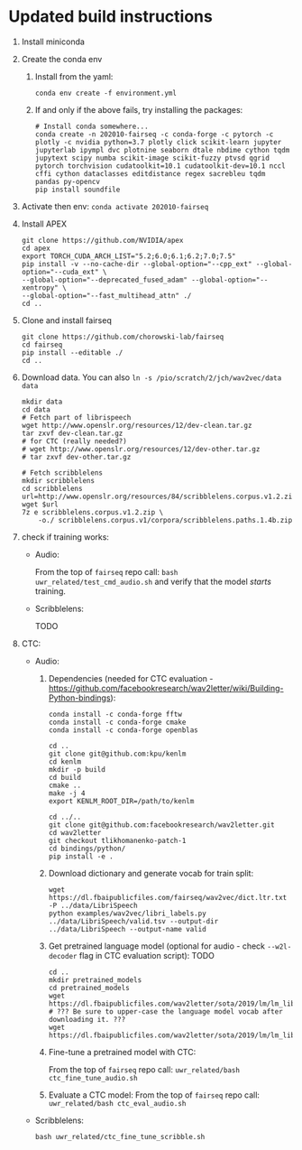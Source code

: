 # Updated build instructions

1. Install miniconda

2. Create the conda env
    1. Install from the yaml:
        ```
        conda env create -f environment.yml
        ```
    2. If and only if the above fails, try installing the packages:
        ```
        # Install conda somewhere...
        conda create -n 202010-fairseq -c conda-forge -c pytorch -c plotly -c nvidia python=3.7 plotly click scikit-learn jupyter jupyterlab ipympl dvc plotnine seaborn dtale nbdime cython tqdm jupytext scipy numba scikit-image scikit-fuzzy ptvsd qgrid pytorch torchvision cudatoolkit=10.1 cudatoolkit-dev=10.1 nccl cffi cython dataclasses editdistance regex sacrebleu tqdm pandas py-opencv
        pip install soundfile
        ```

3. Activate then env: `conda activate 202010-fairseq`
    
4. Install APEX
    ```
    git clone https://github.com/NVIDIA/apex
    cd apex
    export TORCH_CUDA_ARCH_LIST="5.2;6.0;6.1;6.2;7.0;7.5"
    pip install -v --no-cache-dir --global-option="--cpp_ext" --global-option="--cuda_ext" \
    --global-option="--deprecated_fused_adam" --global-option="--xentropy" \
    --global-option="--fast_multihead_attn" ./
    cd ..
    ```

5. Clone and install fairseq
    ```
    git clone https://github.com/chorowski-lab/fairseq
    cd fairseq
    pip install --editable ./
    cd ..
    ```

6. Download data. You can also `ln -s /pio/scratch/2/jch/wav2vec/data data`
    ```
    mkdir data
    cd data
    # Fetch part of librispeech
    wget http://www.openslr.org/resources/12/dev-clean.tar.gz
    tar zxvf dev-clean.tar.gz 
    # for CTC (really needed?)
    # wget http://www.openslr.org/resources/12/dev-other.tar.gz
    # tar zxvf dev-other.tar.gz 

    # Fetch scribblelens
    mkdir scribblelens
    cd scribblelens
    url=http://www.openslr.org/resources/84/scribblelens.corpus.v1.2.zip
    wget $url
    7z e scribblelens.corpus.v1.2.zip \
        -o./ scribblelens.corpus.v1/corpora/scribblelens.paths.1.4b.zip
    ```

7. check if training works:
    - Audio:

        From the top of `fairseq` repo call: `bash uwr_related/test_cmd_audio.sh` and verify that the model _starts_ training.
    
    - Scribblelens:
        
        TODO

8. CTC:
    - Audio:
        1. Dependencies (needed for CTC evaluation - https://github.com/facebookresearch/wav2letter/wiki/Building-Python-bindings):

            ```
            conda install -c conda-forge fftw
            conda install -c conda-forge cmake
            conda install -c conda-forge openblas

            cd ..
            git clone git@github.com:kpu/kenlm
            cd kenlm
            mkdir -p build
            cd build
            cmake ..
            make -j 4
            export KENLM_ROOT_DIR=/path/to/kenlm

            cd ../..
            git clone git@github.com:facebookresearch/wav2letter.git
            cd wav2letter
            git checkout tlikhomanenko-patch-1
            cd bindings/python/
            pip install -e .
            ```
        
        2. Download dictionary and generate vocab for train split:

            ```
            wget https://dl.fbaipublicfiles.com/fairseq/wav2vec/dict.ltr.txt -P ../data/LibriSpeech
            python examples/wav2vec/libri_labels.py ../data/LibriSpeech/valid.tsv --output-dir ../data/LibriSpeech --output-name valid
            ```

        3. Get pretrained language model (optional for audio - check `--w2l-decoder` flag in CTC evaluation script):
            TODO
            ```
            cd ..
            mkdir pretrained_models
            cd pretrained_models
            wget https://dl.fbaipublicfiles.com/wav2letter/sota/2019/lm/lm_librispeech_word_transformer.pt
            # ??? Be sure to upper-case the language model vocab after downloading it. ???
            wget https://dl.fbaipublicfiles.com/wav2letter/sota/2019/lm/lm_librispeech_word_transformer.dict

            ```
        
        4. Fine-tune a pretrained model with CTC:

            From the top of `fairseq` repo call: `uwr_related/bash ctc_fine_tune_audio.sh`
            
        5. Evaluate a CTC model:
            From the top of `fairseq` repo call: `uwr_related/bash ctc_eval_audio.sh`

    - Scribblelens:

        ```
        bash uwr_related/ctc_fine_tune_scribble.sh
        ```
